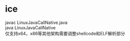 # ice  
javac LinuxJavaCallNative.java  
java LinuxJavaCallNative  
仅支持x64，x86等其他架构需要调整shellcode和ELF解析部分

